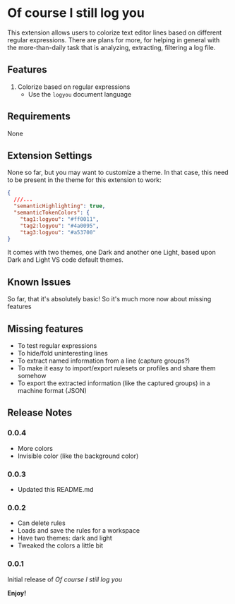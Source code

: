 # Of course I still log you

This extension allows users to colorize text editor lines based on different regular expressions. There are plans for more, for helping in general with the more-than-daily task that is analyzing, extracting, filtering a log file.

## Features

1. Colorize based on regular expressions
     - Use the `logyou` document language

## Requirements

None

## Extension Settings

None so far, but you may want to customize a theme. In that case, this need to be present in the theme for this extension to work:

```json
{
  ///...
  "semanticHighlighting": true,
  "semanticTokenColors": {
    "tag1:logyou": "#ff0011",
    "tag2:logyou": "#4a0095",
    "tag3:logyou": "#a53700"
}
```
It comes with two themes, one Dark and another one Light, based upon Dark and Light VS code default themes.

## Known Issues

So far, that it's absolutely basic! So it's much more now about missing features

## Missing features

- To test regular expressions
- To hide/fold uninteresting lines
- To extract named information from a line (capture groups?)
- To make it easy to import/export rulesets or profiles and share them somehow
- To export the extracted information (like the captured groups) in a machine format (JSON)

## Release Notes

### 0.0.4

- More colors 
- Invisible color (like the background color)

### 0.0.3

- Updated this README.md

### 0.0.2

- Can delete rules
- Loads and save the rules for a workspace
- Have two themes: dark and light
- Tweaked the colors a little bit

### 0.0.1

Initial release of *Of course I still log you*

**Enjoy!**
